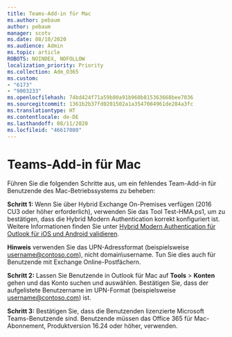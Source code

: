 ```yaml
---
title: Teams-Add-in für Mac
ms.author: pebaum
author: pebaum
manager: scotv
ms.date: 08/10/2020
ms.audience: Admin
ms.topic: article
ROBOTS: NOINDEX, NOFOLLOW
localization_priority: Priority
ms.collection: Adm_O365
ms.custom:
- "6173"
- "9003233"
ms.openlocfilehash: 74bd424f71a59b80a91b960b815363668bee7036
ms.sourcegitcommit: 1361b2b37fd0201502a1a3547084961de284a3fc
ms.translationtype: HT
ms.contentlocale: de-DE
ms.lasthandoff: 08/11/2020
ms.locfileid: "46617080"
---
```

# <a name="teams-add-in-for-mac"></a>Teams-Add-in für Mac

Führen Sie die folgenden Schritte aus, um ein fehlendes Team-Add-in für Benutzende des Mac-Betriebssystems zu beheben:

**Schritt 1:** Wenn Sie über Hybrid Exchange On-Premises verfügen (2016 CU3 oder höher erforderlich), verwenden Sie das Tool Test-HMA.ps1, um zu bestätigen, dass die Hybrid Modern Authentication korrekt konfiguriert ist. Weitere Informationen finden Sie unter [Hybrid Modern Authentication für Outlook für iOS und Android validieren](https://aka.ms/AA980zq).  

**Hinweis** verwenden Sie das UPN-Adressformat (beispielsweise [username@contoso.com](mailto:username@contoso.com)), nicht domain\username. Tun Sie dies auch für Benutzende mit Exchange Online-Postfächern.

**Schritt 2:** Lassen Sie Benutzende in Outlook für Mac auf **Tools** > **Konten** gehen und das Konto suchen und auswählen. Bestätigen Sie, dass der aufgelistete Benutzername im UPN-Format (beispielsweise [username@contoso.com](mailto:username@contoso.com)) ist.

**Schritt 3:** Bestätigen Sie, dass die Benutzenden lizenzierte Microsoft Teams-Benutzende sind. Benutzende müssen das Office 365 für Mac-Abonnement, Produktversion 16.24 oder höher, verwenden.